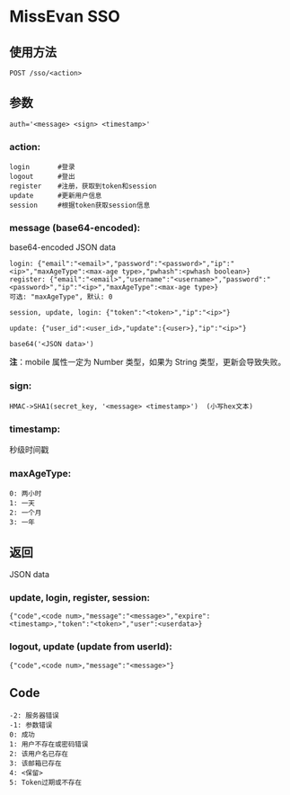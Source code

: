 # MissEvan SSO

## 使用方法

```
POST /sso/<action>
```

## 参数

```
auth='<message> <sign> <timestamp>'
```

### action:

```
login		#登录
logout		#登出
register	#注册，获取到token和session
update		#更新用户信息
session		#根据token获取session信息
```

### message (base64-encoded):

base64-encoded JSON data

```
login: {"email":"<email>","password":"<password>","ip":"<ip>","maxAgeType":<max-age type>,"pwhash":<pwhash boolean>}
register: {"email":"<email>","username":"<username>","password":"<password>","ip":"<ip>","maxAgeType":<max-age type>}
可选: "maxAgeType", 默认: 0

session, update, login: {"token":"<token>","ip":"<ip>"}

update: {"user_id":<user_id>,"update":{<user>},"ip":"<ip>"}

base64('<JSON data>')
```
**注**：mobile 属性一定为 Number 类型，如果为 String 类型，更新会导致失败。

### sign:

```
HMAC->SHA1(secret_key, '<message> <timestamp>')  (小写hex文本)
```

### timestamp:

秒级时间戳

### maxAgeType:

```
0: 两小时
1: 一天
2: 一个月
3: 一年
```

## 返回

JSON data

### update, login, register, session:

```
{"code",<code num>,"message":"<message>","expire":<timestamp>,"token":"<token>","user":<userdata>}
```

### logout, update (update from userId):

```
{"code",<code num>,"message":"<message>"}
```

## Code

```
-2: 服务器错误
-1: 参数错误
0: 成功
1: 用户不存在或密码错误
2: 该用户名已存在
3: 该邮箱已存在
4: <保留>
5: Token过期或不存在
```
